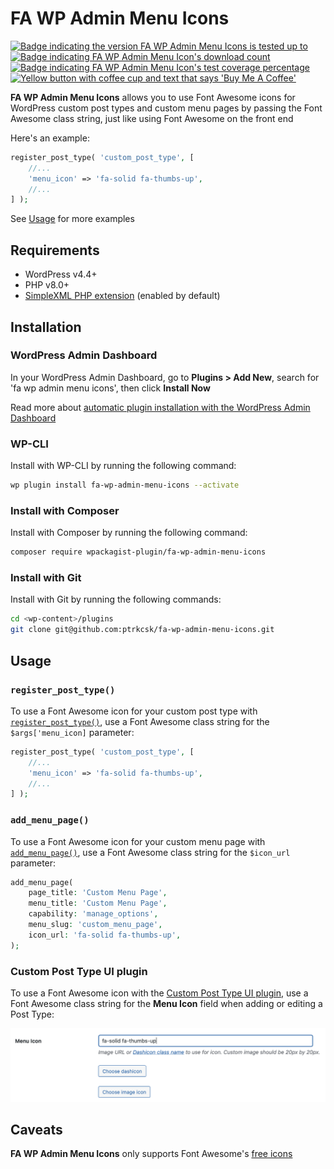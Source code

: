 # FA WP Admin Menu Icons

[![Badge indicating the version FA WP Admin Menu Icons is tested up to](https://img.shields.io/wordpress/plugin/tested/fa-wp-admin-menu-icons.svg)](https://wordpress.org/plugins/fa-wp-admin-menu-icons/) 
[![Badge indicating FA WP Admin Menu Icon's download count](https://img.shields.io/wordpress/plugin/dt/fa-wp-admin-menu-icons.svg)](https://wordpress.org/plugins/fa-wp-admin-menu-icons/) 
[![Badge indicating FA WP Admin Menu Icon's test coverage percentage](https://api.codeclimate.com/v1/badges/8e7095f8f9347a38a868/test_coverage)](https://codeclimate.com/github/ptrkcsk/fa-wp-admin-menu-icons/test_coverage)
<a href="https://www.buymeacoffee.com/patrikcsak" target="_blank">
    <img src="https://cdn.buymeacoffee.com/buttons/v2/default-yellow.png" alt="Yellow button with coffee cup and text that says 'Buy Me A Coffee'" style="height: 20px !important">
</a>

**FA WP Admin Menu Icons** allows you to use Font Awesome icons for WordPress custom post types and custom menu pages by passing the Font Awesome class string, just like using Font Awesome on the front end

Here's an example:

```php
register_post_type( 'custom_post_type', [
    //...
    'menu_icon' => 'fa-solid fa-thumbs-up',
    //...
] );
```

See [Usage](#usage) for more examples

## Requirements

- WordPress v4.4+
- PHP v8.0+
- [SimpleXML PHP extension](https://www.php.net/manual/en/simplexml.installation.php) (enabled by default)

## Installation

### WordPress Admin Dashboard

In your WordPress Admin Dashboard, go to **Plugins > Add New**, search for 'fa wp admin menu icons', then click **Install Now**

Read more about [automatic plugin installation with the WordPress Admin Dashboard](https://wordpress.org/support/article/managing-plugins/#automatic-plugin-installation-1)

### WP-CLI

Install with WP-CLI by running the following command:

```sh
wp plugin install fa-wp-admin-menu-icons --activate
```

### Install with Composer

Install with Composer by running the following command:

```sh
composer require wpackagist-plugin/fa-wp-admin-menu-icons
```

### Install with Git

Install with Git by running the following commands:

```sh
cd <wp-content>/plugins
git clone git@github.com:ptrkcsk/fa-wp-admin-menu-icons.git
```

## Usage

### `register_post_type()`

To use a Font Awesome icon for your custom post type with [`register_post_type()`](http://developer.wordpress.org/reference/functions/register_post_type/), use a Font Awesome class string for the `$args['menu_icon]` parameter:

```php
register_post_type( 'custom_post_type', [
    //...
    'menu_icon' => 'fa-solid fa-thumbs-up',
    //...
] );
```

### `add_menu_page()`

To use a Font Awesome icon for your custom menu page with [`add_menu_page()`](http://developer.wordpress.org/reference/functions/add_menu_page/), use a Font Awesome class string for the `$icon_url` parameter:

```php
add_menu_page(
    page_title: 'Custom Menu Page',
    menu_title: 'Custom Menu Page',
    capability: 'manage_options',
    menu_slug: 'custom_menu_page',
    icon_url: 'fa-solid fa-thumbs-up',
);
```

### Custom Post Type UI plugin

To use a Font Awesome icon with the [Custom Post Type UI plugin](https://wordpress.org/plugins/custom-post-type-ui/), use a Font Awesome class string for the **Menu Icon** field when adding or editing a Post Type:

![Screenshot of Custom Post Type UI Menu Icon field populated with 'fa-solid fa-thumbs-up'](documentation/cpt-ui.png)

## Caveats

**FA WP Admin Menu Icons** only supports Font Awesome's [free icons](https://fontawesome.com/search?o=r&m=free)
